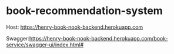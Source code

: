 # book-recommendation-system

Host: https://henry-book-nook-backend.herokuapp.com

Swagger:https://henry-book-nook-backend.herokuapp.com/book-service/swagger-ui/index.html#
